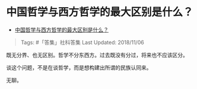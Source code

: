 # 中国哲学与西方哲学的最大区别是什么？

- [中国哲学与西方哲学的最大区别是什么？](https://www.zhihu.com/question/19952071/answer/526320346)

>Tags: #「答集」社科答集
>Last Updated: 2018/11/06

既无分界、也无区别。哲学不分东西方。过去既没有分过，将来也不应该区分。

谈这个问题，不是在谈哲学，而是想构建出所谓的民族认同来。

无聊。